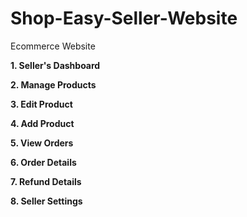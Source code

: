 # Shop-Easy-Seller-Website
Ecommerce Website

**1. Seller's Dashboard**

**2. Manage Products**

**3. Edit Product**

**4. Add Product**

**5. View Orders**

**6. Order Details**

**7. Refund Details**

**8. Seller Settings**


